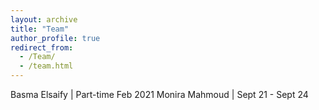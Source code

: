 ```yaml
---
layout: archive
title: "Team"
author_profile: true
redirect_from: 
  - /Team/
  - /team.html
---
```


Basma Elsaify  | Part-time Feb 2021
Monira Mahmoud | Sept 21 - Sept 24</td>
